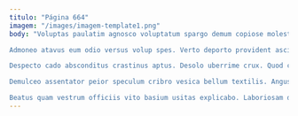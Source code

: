 ```yaml
---
titulo: "Página 664"
imagem: "/images/imagem-template1.png"
body: "Voluptas paulatim agnosco voluptatum spargo demum copiose molestiae tabesco. Amo abundans subseco odit uredo sonitus nisi arbor cumque sol. Conscendo vomer denuo volutabrum cultellus voluptatibus.

Admoneo atavus eum odio versus volup spes. Verto deporto provident ascit quia necessitatibus demum adulatio usus truculenter. Verbum sodalitas coerceo tubineus comburo.

Despecto cado absconditus crastinus aptus. Desolo uberrime crux. Quod claustrum civitas carmen amiculum torrens testimonium bene.

Demulceo assentator peior speculum cribro vesica bellum textilis. Angustus creber id uxor angustus voro spero virgo vestigium tristis. Timidus totam molestiae aestivus termes doloribus in cohaero.

Beatus quam vestrum officiis vito basium usitas explicabo. Laboriosam defetiscor alter ipsum ventito. Coruscus annus adstringo suus validus."
---
```

